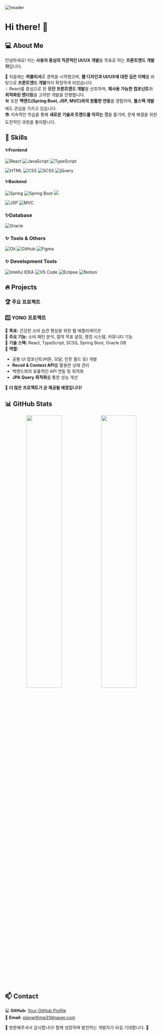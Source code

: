 
![header](https://capsule-render.vercel.app/api?type=waving&color=f4bbbb&height=300&section=header&text=Ji-Eun%20GitHub!&fontSize=80&fontAlignY=45&fontColor=fff)

# Hi there! 👋

## 💻 About Me
안녕하세요! 저는 **사용자 중심의 직관적인 UI/UX 개발**을 목표로 하는 **프론트엔드 개발자**입니다.  

🎨 처음에는 **퍼블리셔**로 경력을 시작했으며, **웹 디자인과 UI/UX에 대한 깊은 이해**를 바탕으로 **프론트엔드 개발**까지 확장하게 되었습니다.  
💡 React를 중심으로 한 **모던 프론트엔드 개발**을 선호하며, **재사용 가능한 컴포넌트**와 **최적화된 렌더링**을 고려한 개발을 진행합니다.  
🛠️ 또한 **백엔드(Spring Boot, JSP, MVC)와의 원활한 연동**을 경험하며, **풀스택 개발**에도 관심을 가지고 있습니다.  
📚 지속적인 학습을 통해 **새로운 기술과 트렌드를 익히는 것**을 즐기며, 문제 해결을 위한 도전적인 과정을 좋아합니다.  


## 🚀 Skills

#### ✨Frontend
![React](https://img.shields.io/badge/React-%2361DAFB.svg?style=for-the-badge&logo=react&logoColor=white)
![JavaScript](https://img.shields.io/badge/JavaScript-%23F7DF1E.svg?style=for-the-badge&logo=javascript&logoColor=black)
![TypeScript](https://img.shields.io/badge/TypeScript-%233178C6.svg?style=for-the-badge&logo=typescript&logoColor=white)

![HTML](https://img.shields.io/badge/HTML-%23E34F26.svg?style=for-the-badge&logo=html5&logoColor=white)
![CSS](https://img.shields.io/badge/CSS-%231572B6.svg?style=for-the-badge&logo=css3&logoColor=white)
![SCSS](https://img.shields.io/badge/SCSS-%23CC6699.svg?style=for-the-badge&logo=sass&logoColor=white)
![jQuery](https://img.shields.io/badge/jQuery-%230769AD.svg?style=for-the-badge&logo=jquery&logoColor=white)

#### ✨Backend
![Spring](https://img.shields.io/badge/Spring-%6DB33F.svg?style=for-the-badge&logo=spring&logoColor=white)
![Spring Boot](https://img.shields.io/badge/Spring%20Boot-%236DB33F.svg?style=for-the-badge&logo=springboot&logoColor=white)
<img src="https://img.shields.io/badge/apache tomcat-F8DC75?style=for-the-badge&logo=apachetomcat&logoColor=black">

![JSP](https://img.shields.io/badge/JSP-%23007ACC.svg?style=for-the-badge&logo=java&logoColor=white)
![MVC](https://img.shields.io/badge/MVC-%234B5320.svg?style=for-the-badge&logo=framework&logoColor=white)

### ✨Database
![Oracle](https://img.shields.io/badge/Oracle-%23F80000.svg?style=for-the-badge&logo=oracle&logoColor=white)

### ✨ Tools & Others
![Git](https://img.shields.io/badge/Git-%23F05032.svg?style=for-the-badge&logo=git&logoColor=white)
![GitHub](https://img.shields.io/badge/GitHub-%23339933.svg?style=for-the-badge&logo=github&logoColor=white)
![Figma](https://img.shields.io/badge/Figma-%23F24E1E.svg?style=for-the-badge&logo=figma&logoColor=white)

### ✨ Development Tools  
![IntelliJ IDEA](https://img.shields.io/badge/IntelliJ%20IDEA-%23000000.svg?style=for-the-badge&logo=intellij-idea&logoColor=white)
![VS Code](https://img.shields.io/badge/VS%20Code-%23007ACC.svg?style=for-the-badge&logo=visual-studio-code&logoColor=white)
![Eclipse](https://img.shields.io/badge/Eclipse-%232C2255.svg?style=for-the-badge&logo=eclipse-ide&logoColor=white)
![Notion](https://img.shields.io/badge/Notion-%23000000.svg?style=for-the-badge&logo=notion&logoColor=white)


## 🔥 Projects
### 🏆 주요 프로젝트  
### 1️⃣ **YONO 프로젝트**  
🔹 **목표:** 건강한 소비 습관 형성을 위한 웹 애플리케이션  
🔹 **주요 기능:** 소비 패턴 분석, 절약 목표 설정, 랭킹 시스템, 커뮤니티 기능  
🔹 **기술 스택:** React, TypeScript, SCSS, Spring Boot, Oracle DB  
🔹 **역할:**  
  - 공통 UI 컴포넌트(버튼, 모달, 인풋 필드 등) 개발  
  - **Recoil & Context API**를 활용한 상태 관리  
  - 백엔드와의 효율적인 API 연동 및 최적화  
  - **JPA Query 최적화**를 통한 성능 개선  

📌 **더 많은 프로젝트가 곧 제공될 예정입니다!**  

## 📊 GitHub Stats  
<div align="center">  
  <img src="https://github-readme-stats.vercel.app/api?username=didieun&show_icons=true&theme=radical" width="48%" />
  <img src="https://github-readme-streak-stats.herokuapp.com/?user=didieun&theme=radical" width="48%" />
</div>  

## 📫 Contact  
💻 **GitHub:** [Your GitHub Profile](https://github.com/didieun)  
📧 **Email:** playwithme31@naver.com 

🙌 방문해주셔서 감사합니다! 함께 성장하며 발전하는 개발자가 되길 기대합니다. 🚀  

